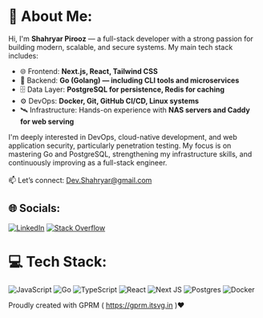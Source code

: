 # 💫 About Me:
Hi, I&apos;m **Shahryar Pirooz** — a full-stack developer with a strong passion for building modern, scalable, and secure systems. My main tech stack includes:
						<ul className='m-3 list-disc list-inside'>
							<li>🌐 Frontend: **Next.js, React, Tailwind CSS**</li>
							<li>
								🔧 Backend: **Go (Golang) — including CLI tools and microservices**
							</li>
							<li>
								🗄️ Data Layer: **PostgreSQL for persistence, Redis for caching**
							</li>
							<li>⚙️ DevOps: **Docker, Git, GitHub CI/CD, Linux systems**</li>
							<li>
								🛰️ Infrastructure: Hands-on experience with **NAS servers and
								Caddy for web serving**
							</li>
						</ul>
							I&apos;m deeply interested in DevOps, cloud-native development,
							and web application security, particularly penetration testing.
							My focus is on mastering Go and PostgreSQL, strengthening my
							infrastructure skills, and continuously improving as a full-stack
							engineer.<br><br>📫 Let’s connect: Dev.Shahryar@gmail.com


## 🌐 Socials:
[![LinkedIn](https://img.shields.io/badge/LinkedIn-%230077B5.svg?logo=linkedin&logoColor=white)](https://linkedin.com/in/shahryar-pirooz-6279381a5) [![Stack Overflow](https://img.shields.io/badge/-Stackoverflow-FE7A16?logo=stack-overflow&logoColor=white)](https://stackoverflow.com/users/shahryar-pirooz) 

# 💻 Tech Stack:
![JavaScript](https://img.shields.io/badge/javascript-%23323330.svg?style=for-the-badge&logo=javascript&logoColor=%23F7DF1E) ![Go](https://img.shields.io/badge/go-%2300ADD8.svg?style=for-the-badge&logo=go&logoColor=white) ![TypeScript](https://img.shields.io/badge/typescript-%23007ACC.svg?style=for-the-badge&logo=typescript&logoColor=white) ![React](https://img.shields.io/badge/react-%2320232a.svg?style=for-the-badge&logo=react&logoColor=%2361DAFB) ![Next JS](https://img.shields.io/badge/Next-black?style=for-the-badge&logo=next.js&logoColor=white) ![Postgres](https://img.shields.io/badge/postgres-%23316192.svg?style=for-the-badge&logo=postgresql&logoColor=white) ![Docker](https://img.shields.io/badge/docker-%230db7ed.svg?style=for-the-badge&logo=docker&logoColor=white)

Proudly created with GPRM ( https://gprm.itsvg.in )♥️
